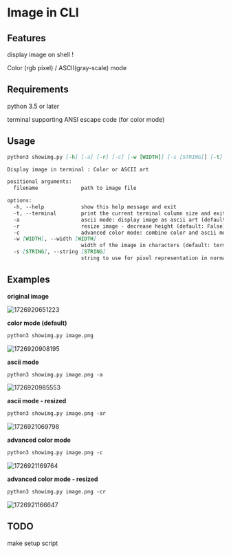 # Image in CLI

## Features

display image on shell !

Color (rgb pixel) / ASCII(gray-scale) mode

## Requirements

python 3.5 or later

terminal supporting ANSI escape code (for color mode)

## Usage

```markdown
python3 showimg.py [-h] [-a] [-r] [-c] [-w [WIDTH]] [-s [STRING]] [-t] filename

Display image in terminal : Color or ASCII art

positional arguments:
  filename              path to image file

options:
  -h, --help            show this help message and exit
  -t, --terminal        print the current terminal column size and exit
  -a                    ascii mode: display image as ascii art (default: False)
  -r                    resize image - decrease height (default: False)
  -c                    advanced color mode: combine color and ascii mode (default: False)
  -w [WIDTH], --width [WIDTH]
                        width of the image in characters (default: terminal width * 0.8)
  -s [STRING], --string [STRING]
                        string to use for pixel representation in normal color mode (default: "██")
```

## Examples

**original image**

![1726920651223](image/README/1726920651223.png)

**color mode (default)**

```markdown
python3 showimg.py image.png
```

![1726920908195](image/README/1726920908195.png)

**ascii mode**

```markdown
python3 showimg.py image.png -a
```

![1726920985553](image/README/1726920985553.png)

**ascii mode - resized**

```markdown
python3 showimg.py image.png -ar
```

![1726921069798](image/README/1726921069798.png)

**advanced color mode**

```markdown
python3 showimg.py image.png -c
```

![1726921169764](image/README/1726921169764.png)

**advanced color mode - resized**

```markdown
python3 showimg.py image.png -cr
```

![1726921166647](image/README/1726921166647.png)

## TODO

make setup script
